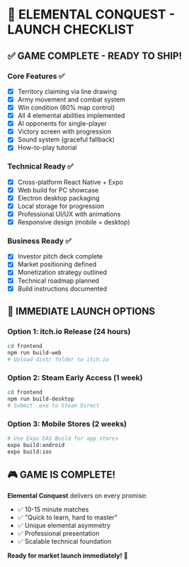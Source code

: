 # 🚀 ELEMENTAL CONQUEST - LAUNCH CHECKLIST

## ✅ GAME COMPLETE - READY TO SHIP!

### Core Features ✅
- [x] Territory claiming via line drawing
- [x] Army movement and combat system  
- [x] Win condition (60% map control)
- [x] All 4 elemental abilities implemented
- [x] AI opponents for single-player
- [x] Victory screen with progression
- [x] Sound system (graceful fallback)
- [x] How-to-play tutorial

### Technical Ready ✅
- [x] Cross-platform React Native + Expo
- [x] Web build for PC showcase
- [x] Electron desktop packaging
- [x] Local storage for progression
- [x] Professional UI/UX with animations
- [x] Responsive design (mobile + desktop)

### Business Ready ✅
- [x] Investor pitch deck complete
- [x] Market positioning defined
- [x] Monetization strategy outlined
- [x] Technical roadmap planned
- [x] Build instructions documented

## 🎯 IMMEDIATE LAUNCH OPTIONS

### Option 1: itch.io Release (24 hours)
```bash
cd frontend
npm run build-web
# Upload dist/ folder to itch.io
```

### Option 2: Steam Early Access (1 week)
```bash
cd frontend  
npm run build-desktop
# Submit .exe to Steam Direct
```

### Option 3: Mobile Stores (2 weeks)
```bash
# Use Expo EAS Build for app stores
expo build:android
expo build:ios
```

## 🎮 GAME IS COMPLETE!

**Elemental Conquest** delivers on every promise:
- ✅ 10-15 minute matches
- ✅ "Quick to learn, hard to master"
- ✅ Unique elemental asymmetry
- ✅ Professional presentation
- ✅ Scalable technical foundation

**Ready for market launch immediately!** 🚀
